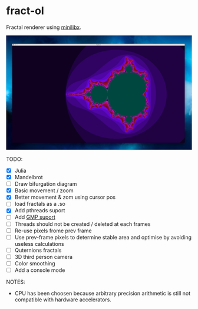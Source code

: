 # fract-ol

Fractal renderer using [minilibx](https://harm-smits.github.io/42docs/libs/minilibx).

![demo picture](/mandelbrot_set.png)

TODO:
- [X] Julia
- [X] Mandelbrot
- [ ] Draw bifurgation diagram 
- [X] Basic movement / zoom
- [X] Better movement & zom using cursor pos
- [ ] load fractals as a .so
- [X] Add pthreads suport
- [ ] Add [GMP suport](https://gmplib.org) 
- [ ] Threads should not be created / deleted at each frames
- [ ] Re-use pixels frome prev frame
- [ ] Use prev-frame pixels to determine stable area and optimise by avoiding useless calculations
- [ ] Quternions fractals
- [ ] 3D third person camera
- [ ] Color smoothing 
- [ ] Add a console mode

NOTES:
- CPU has been choosen because arbitrary precision arithmetic is still not compatible with hardware accelerators.
